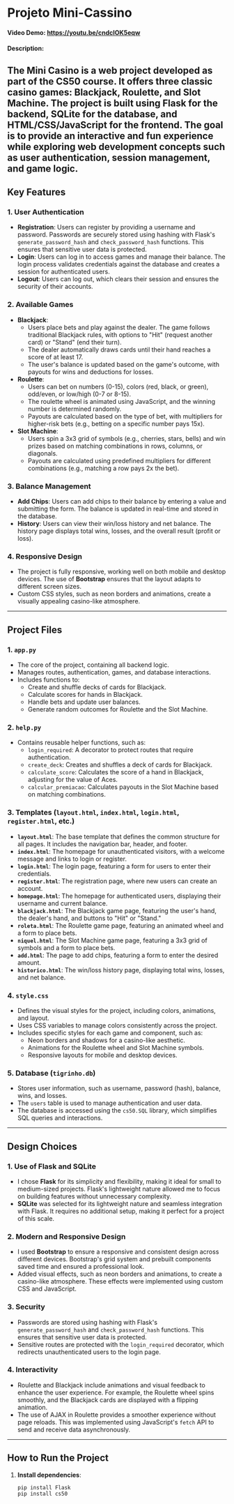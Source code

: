 # Projeto Mini-Cassino
#### Video Demo:  <https://youtu.be/cndcIOK5eqw>
#### Description:
The **Mini Casino** is a web project developed as part of the CS50 course. It offers three classic casino games: **Blackjack**, **Roulette**, and **Slot Machine**. The project is built using **Flask** for the backend, **SQLite** for the database, and **HTML/CSS/JavaScript** for the frontend. The goal is to provide an interactive and fun experience while exploring web development concepts such as user authentication, session management, and game logic.
---
## Key Features

### 1. **User Authentication**
- **Registration**: Users can register by providing a username and password. Passwords are securely stored using hashing with Flask's `generate_password_hash` and `check_password_hash` functions. This ensures that sensitive user data is protected.
- **Login**: Users can log in to access games and manage their balance. The login process validates credentials against the database and creates a session for authenticated users.
- **Logout**: Users can log out, which clears their session and ensures the security of their accounts.

### 2. **Available Games**
- **Blackjack**:
  - Users place bets and play against the dealer. The game follows traditional Blackjack rules, with options to "Hit" (request another card) or "Stand" (end their turn).
  - The dealer automatically draws cards until their hand reaches a score of at least 17.
  - The user's balance is updated based on the game's outcome, with payouts for wins and deductions for losses.
- **Roulette**:
  - Users can bet on numbers (0-15), colors (red, black, or green), odd/even, or low/high (0-7 or 8-15).
  - The roulette wheel is animated using JavaScript, and the winning number is determined randomly.
  - Payouts are calculated based on the type of bet, with multipliers for higher-risk bets (e.g., betting on a specific number pays 15x).
- **Slot Machine**:
  - Users spin a 3x3 grid of symbols (e.g., cherries, stars, bells) and win prizes based on matching combinations in rows, columns, or diagonals.
  - Payouts are calculated using predefined multipliers for different combinations (e.g., matching a row pays 2x the bet).

### 3. **Balance Management**
- **Add Chips**: Users can add chips to their balance by entering a value and submitting the form. The balance is updated in real-time and stored in the database.
- **History**: Users can view their win/loss history and net balance. The history page displays total wins, losses, and the overall result (profit or loss).

### 4. **Responsive Design**
- The project is fully responsive, working well on both mobile and desktop devices. The use of **Bootstrap** ensures that the layout adapts to different screen sizes.
- Custom CSS styles, such as neon borders and animations, create a visually appealing casino-like atmosphere.
---
## Project Files

### 1. **`app.py`**
- The core of the project, containing all backend logic.
- Manages routes, authentication, games, and database interactions.
- Includes functions to:
  - Create and shuffle decks of cards for Blackjack.
  - Calculate scores for hands in Blackjack.
  - Handle bets and update user balances.
  - Generate random outcomes for Roulette and the Slot Machine.

### 2. **`help.py`**
- Contains reusable helper functions, such as:
  - `login_required`: A decorator to protect routes that require authentication.
  - `create_deck`: Creates and shuffles a deck of cards for Blackjack.
  - `calculate_score`: Calculates the score of a hand in Blackjack, adjusting for the value of Aces.
  - `calcular_premiacao`: Calculates payouts in the Slot Machine based on matching combinations.

### 3. **Templates (`layout.html`, `index.html`, `login.html`, `register.html`, etc.)**
- **`layout.html`**: The base template that defines the common structure for all pages. It includes the navigation bar, header, and footer.
- **`index.html`**: The homepage for unauthenticated visitors, with a welcome message and links to login or register.
- **`login.html`**: The login page, featuring a form for users to enter their credentials.
- **`register.html`**: The registration page, where new users can create an account.
- **`homepage.html`**: The homepage for authenticated users, displaying their username and current balance.
- **`blackjack.html`**: The Blackjack game page, featuring the user's hand, the dealer's hand, and buttons to "Hit" or "Stand."
- **`roleta.html`**: The Roulette game page, featuring an animated wheel and a form to place bets.
- **`niquel.html`**: The Slot Machine game page, featuring a 3x3 grid of symbols and a form to place bets.
- **`add.html`**: The page to add chips, featuring a form to enter the desired amount.
- **`historico.html`**: The win/loss history page, displaying total wins, losses, and net balance.

### 4. **`style.css`**
- Defines the visual styles for the project, including colors, animations, and layout.
- Uses CSS variables to manage colors consistently across the project.
- Includes specific styles for each game and component, such as:
  - Neon borders and shadows for a casino-like aesthetic.
  - Animations for the Roulette wheel and Slot Machine symbols.
  - Responsive layouts for mobile and desktop devices.

### 5. **Database (`tigrinho.db`)**
- Stores user information, such as username, password (hash), balance, wins, and losses.
- The `users` table is used to manage authentication and user data.
- The database is accessed using the `cs50.SQL` library, which simplifies SQL queries and interactions.

---

## Design Choices

### 1. **Use of Flask and SQLite**
- I chose **Flask** for its simplicity and flexibility, making it ideal for small to medium-sized projects. Flask's lightweight nature allowed me to focus on building features without unnecessary complexity.
- **SQLite** was selected for its lightweight nature and seamless integration with Flask. It requires no additional setup, making it perfect for a project of this scale.

### 2. **Modern and Responsive Design**
- I used **Bootstrap** to ensure a responsive and consistent design across different devices. Bootstrap's grid system and prebuilt components saved time and ensured a professional look.
- Added visual effects, such as neon borders and animations, to create a casino-like atmosphere. These effects were implemented using custom CSS and JavaScript.

### 3. **Security**
- Passwords are stored using hashing with Flask's `generate_password_hash` and `check_password_hash` functions. This ensures that sensitive user data is protected.
- Sensitive routes are protected with the `login_required` decorator, which redirects unauthenticated users to the login page.

### 4. **Interactivity**
- Roulette and Blackjack include animations and visual feedback to enhance the user experience. For example, the Roulette wheel spins smoothly, and the Blackjack cards are displayed with a flipping animation.
- The use of AJAX in Roulette provides a smoother experience without page reloads. This was implemented using JavaScript's `fetch` API to send and receive data asynchronously.

---

## How to Run the Project

1. **Install dependencies**:
   ```bash
   pip install Flask
   pip install cs50
